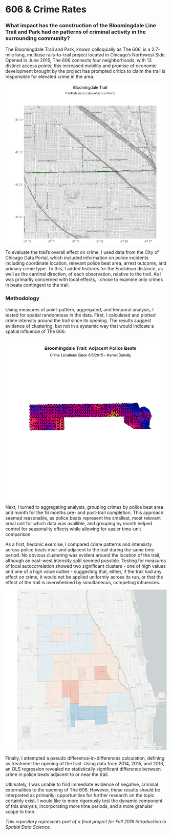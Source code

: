 # 606 & Crime Rates

### What impact has the construction of the Bloomingdale Line Trail and Park had on patterns of criminal activity in the surrounding community?

The Bloomingdale Trail and Park, known colloquially as The 606, is a 2.7-mile long, multiuse rails-to-trail project located in Chicago’s Northwest Side. Opened in June 2015, The 606 connects four neighborhoods, with 13 distinct access points; this increased mobility and promise of economic development brought by the project has prompted critics to claim the trail is responsible for elevated crime in the area.

<p align="center"><img src="images/trail_map.png" alt="Bloomingdale Line Trail Map" width="500"></p>

To evaluate the trail’s overall effect on crime, I used data from the City of Chicago Data Portal, which included information on police incidents including coordinate location, relevant police beat area, arrest outcome, and primary crime type. To this, I added features for the Euclidean distance, as well as the cardinal direction, of each observation, relative to the trail. As I was primarliy concerned with local effects, I chose to examine only crimes in beats contingent to the trail.

### Methodology
Using measures of point-pattern, aggregated, and temporal analysis, I tested for spatial randomness in the data. First, I calculated and plotted crime intensity around the trail since its opening. The results suggest evidence of clustering, but not in a systemic way that would indicate a spatial influence of The 606.

<p align="center"><img src="images/kernel_density.png" alt="Crime Density Map" height="500"></p>

Next, I turned to aggregating analysis, grouping crimes by police beat area and month for the 16 months pre- and post-trail completion. This approach seemed reasonable, as police beats represent the smallest, most relevant areal unit for which data was availible, and grouping by month helped control for seasonality effects while allowing for easier time-unit comparison.

As a first, hedonic exercise, I compared crime patterns and intensisty across police beats near and adjacent to the trail during the same time period. No obvious clustering was evident around the location of the trail, although an east-west intensity split seemed possible. Testing for measures of local autocorrelation showed two significant clusters - one of high values and one of a high value outlier - suggesting that, either, if the trail had any effect on crime, it would not be applied uniformly across its run, or that the effect of the trail is overwhelmed by simultaneous, competing influences. 

<p align="center"><img src="images/crimes_by_beat.png" alt="Crime Density Map" height="500"></p>

Finally, I attempted a pseudo difference-in-differences calculation, defining as treatment the opening of the trail. Using data from 2014, 2015, and 2016, an OLS regression revealed no statistically significant difference between crime in police beats adjacent to or near the trail.

Ultimately, I was unable to find immediate evidence of negative, criminal externalities to the opening of The 606. However, these results should be interpreted as primarily; opportunities for further research on the topic certainly exist. I would like to more rigorously test the dynamic component of this analysis, incorporating more time periods, and a more granular scope to time.

*This repository represents part of a final project for Fall 2016 Introduction to Spatial Data Science.*
